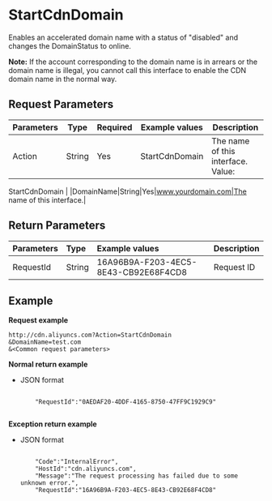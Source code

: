 # StartCdnDomain

Enables an accelerated domain name with a status of "disabled" and changes the DomainStatus to online.

**Note:** If the account corresponding to the domain name is in arrears or the domain name is illegal, you cannot call this interface to enable the CDN domain name in the normal way.

## Request Parameters

|Parameters|Type|Required|Example values|Description|
|----------|----|--------|--------------|-----------|
|Action|String|Yes|StartCdnDomain|The name of this interface. Value:

StartCdnDomain |
|DomainName|String|Yes|www.yourdomain.com|The name of this interface.|

## Return Parameters

|Parameters|Type|Example values|Description|
|:---------|:---|:-------------|:----------|
|RequestId|String|16A96B9A-F203-4EC5-8E43-CB92E68F4CD8|Request ID |

## Example

**Request example**

```
http://cdn.aliyuncs.com?Action=StartCdnDomain
&DomainName=test.com
&<Common request parameters>
```

**Normal return example**

-   JSON format

    ```
    
        "RequestId":"0AEDAF20-4DDF-4165-8750-47FF9C1929C9"
                        
    ```


**Exception return example**

-   JSON format

    ```
    
        "Code":"InternalError",
        "HostId":"cdn.aliyuncs.com",
        "Message":"The request processing has failed due to some unknown error.",
        "RequestId":"16A96B9A-F203-4EC5-8E43-CB92E68F4CD8"
                        
    ```


